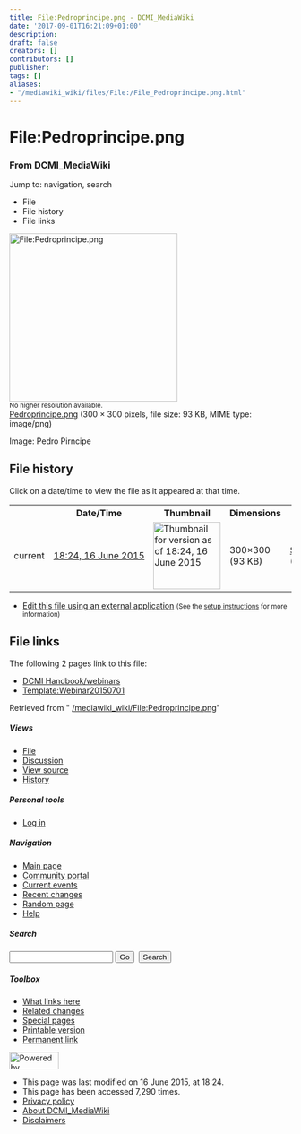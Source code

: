```yaml
---
title: File:Pedroprincipe.png - DCMI_MediaWiki
date: '2017-09-01T16:21:09+01:00'
description: 
draft: false
creators: []
contributors: []
publisher: 
tags: []
aliases:
- "/mediawiki_wiki/files/File:/File_Pedroprincipe.png.html"
---
```


<a id="top"></a>
# File:Pedroprincipe.png

### From DCMI\_MediaWiki

Jump to: navigation, search
<!-- start content -->
- File
- File history
- File links

 [<img alt="File:Pedroprincipe.png" src="/images/8/8e/Pedroprincipe.png" width="300" height="300">](/mediawiki_wiki/files/Pedroprincipe.png)  
<small>No higher resolution available.</small>  
 [Pedroprincipe.png](/images/8/8e/Pedroprincipe.png)‎ (300 × 300 pixels, file size: 93 KB, MIME type: image/png)

Image: Pedro Pirncipe

<!-- 
NewPP limit report
Preprocessor node count: 1/1000000
Post-expand include size: 0/2097152 bytes
Template argument size: 0/2097152 bytes
Expensive parser function count: 0/100
-->
## File history

Click on a date/time to view the file as it appeared at that time.

<table class="wikitable filehistory">
  <tr>
    <td></td>
    <th>Date/Time</th>
    <th>Thumbnail</th>
    <th>Dimensions</th>
    <th>User</th>
    <th>Comment</th>
  </tr>
  <tr>
    <td>current</td>
    <td class="filehistory-selected" style="white-space: nowrap;"><a href="/mediawiki_wiki/files/Pedroprincipe.png">18:24, 16 June 2015</a></td>
    <td><a href="/images/8/8e/Pedroprincipe.png"><img alt="Thumbnail for version as of 18:24, 16 June 2015" src="/images/8/8e/Pedroprincipe.png" width="120" height="120"></a></td>
    <td>300×300 <span style="white-space: nowrap;">(93 KB)</span>
    </td>
    <td>
      <a href="/index.php?title=User:StuartSutton&amp;action=edit&amp;redlink=1" class="new mw-userlink" title="User:StuartSutton (page does not exist)">StuartSutton</a> <span style="white-space: nowrap;"> <span class="mw-usertoollinks">(<a href="/index.php?title=User_talk:StuartSutton&amp;action=edit&amp;redlink=1" class="new" title="User talk:StuartSutton (page does not exist)">Talk</a> | <a href="/index.php/Special:Contributions/StuartSutton" title="Special:Contributions/StuartSutton">contribs</a>)</span></span>
    </td>
    <td> <span class="comment">(Image: Pedro Pirncipe)</span>
    </td>
  </tr>
</table>

  

- [Edit this file using an external application](/index.php?title=File:Pedroprincipe.png&action=edit&externaledit=true&mode=file "File:Pedroprincipe.png") <small>(See the <a href="http://www.mediawiki.org/wiki/Manual:External_editors" class="external text" rel="nofollow">setup instructions</a> for more information)</small>

## File links

The following 2 pages link to this file:

- [DCMI Handbook/webinars](/index.php/DCMI_Handbook/webinars "DCMI Handbook/webinars")
- [Template:Webinar20150701](/index.php/Template:Webinar20150701 "Template:Webinar20150701")

Retrieved from " [/mediawiki_wiki/File:Pedroprincipe.png](/mediawiki_wiki/files/File:/File:Pedroprincipe.png.html)"

<!-- end content -->

##### Views

- [File](/mediawiki_wiki/files/File:/File:Pedroprincipe.png.html)
- [Discussion](/index.php?title=File_talk:Pedroprincipe.png&action=edit&redlink=1 "Discussion about the content page [t]")
- [View source](/index.php?title=File:Pedroprincipe.png&action=edit "This page is protected.
You can view its source [e]")
- [History](/index.php?title=File:Pedroprincipe.png&action=history "Past revisions of this page [h]")

##### Personal tools

- [Log in](/index.php?title=Special:UserLogin&returnto=File:Pedroprincipe.png "You are encouraged to log in; however, it is not mandatory [o]")

<script type="text/javascript"> if (window.isMSIE55) fixalpha(); </script>

##### Navigation

- [Main page](/index.php/Main_Page "Visit the main page [z]")
- [Community portal](/index.php/DCMI_MediaWiki:Community_portal "About the project, what you can do, where to find things")
- [Current events](/index.php/DCMI_MediaWiki:Current_events "Find background information on current events")
- [Recent changes](/index.php/Special:RecentChanges "The list of recent changes in the wiki [r]")
- [Random page](/index.php/Special:Random "Load a random page [x]")
- [Help](/index.php/Help:Contents "The place to find out")

##### <label for="searchInput">Search</label>

<form action="/index.php" id="searchform">
				<input type="hidden" name="title" value="Special:Search">
				<input id="searchInput" title="Search DCMI_MediaWiki" accesskey="f" type="search" name="search">
				<input type="submit" name="go" class="searchButton" id="searchGoButton" value="Go" title="Go to a page with this exact name if exists"> 
				<input type="submit" name="fulltext" class="searchButton" id="mw-searchButton" value="Search" title="Search the pages for this text">
			</form>

##### Toolbox

- [What links here](/index.php/Special:WhatLinksHere/File:Pedroprincipe.png "List of all wiki pages that link here [j]")
- [Related changes](/index.php/Special:RecentChangesLinked/File:Pedroprincipe.png "Recent changes in pages linked from this page [k]")
- [Special pages](/index.php/Special:SpecialPages "List of all special pages [q]")
- [Printable version](/index.php?title=File:Pedroprincipe.png&printable=yes "Printable version of this page [p]")
- [Permanent link](/index.php?title=File:Pedroprincipe.png&oldid=9656 "Permanent link to this revision of the page")

<!-- end of the left (by default at least) column -->

 [<img src="/skins/common/images/poweredby_mediawiki_88x31.png" height="31" width="88" alt="Powered by MediaWiki">](http://www.mediawiki.org/)

- This page was last modified on 16 June 2015, at 18:24.
- This page has been accessed 7,290 times.
- [Privacy policy](/index.php/DCMI_MediaWiki:Privacy_policy "DCMI MediaWiki:Privacy policy")
- [About DCMI\_MediaWiki](/index.php/DCMI_MediaWiki:About "DCMI MediaWiki:About")
- [Disclaimers](/index.php/DCMI_MediaWiki:General_disclaimer "DCMI MediaWiki:General disclaimer")

<script>if (window.runOnloadHook) runOnloadHook();</script><!-- Served in 0.469 secs. -->
